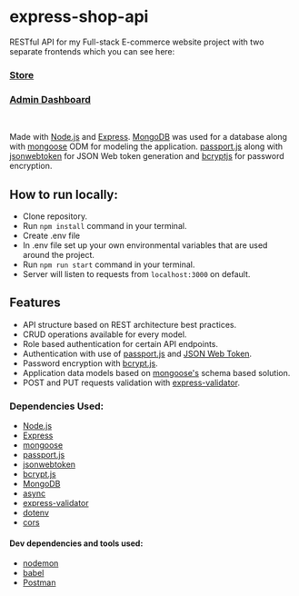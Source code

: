 # express-shop-api

RESTful API for my Full-stack E-commerce website project with two separate frontends which you can see here:
<br />

### [Store](https://github.com/husky93/ecommerce-store-frontend)
### [Admin Dashboard](https://github.com/husky93/ecommerce-admin-frontend)

<br />

Made with [Node.js](https://nodejs.org/en/) and [Express](https://expressjs.com/). [MongoDB](https://www.mongodb.com/) was used for a database along with [mongoose](https://mongoosejs.com/) ODM for modeling the application. [passport.js](https://www.passportjs.org/) along with [jsonwebtoken](https://www.npmjs.com/package/jsonwebtoken) for JSON Web token generation and [bcryptjs](https://www.npmjs.com/package/bcryptjs) for password encryption.

## How to run locally:
- Clone repository.
- Run ``npm install`` command in your terminal.
- Create .env file
- In .env file set up your own environmental variables that are used around the project.
- Run ``npm run start`` command in your terminal.
- Server will listen to requests from ``localhost:3000`` on default.

## Features
- API structure based on REST architecture best practices.
- CRUD operations available for every model.
- Role based authentication for certain API endpoints.
- Authentication with use of [passport.js](https://www.passportjs.org/) and [JSON Web Token](https://www.npmjs.com/package/jsonwebtoken).
- Password encryption with [bcrypt.js](https://www.npmjs.com/package/bcryptjs).
- Application data models based on [mongoose's](https://mongoosejs.com/) schema based solution.
- POST and PUT requests validation with [express-validator](https://express-validator.github.io/docs/).


### Dependencies Used:
- [Node.js](https://nodejs.org/en/)
- [Express](https://expressjs.com/)
- [mongoose](https://mongoosejs.com/)
- [passport.js](https://www.passportjs.org/)
- [jsonwebtoken](https://www.npmjs.com/package/jsonwebtoken)
- [bcrypt.js](https://www.npmjs.com/package/bcryptjs)
- [MongoDB](https://www.mongodb.com/)
- [async](https://www.npmjs.com/package/async)
- [express-validator](https://express-validator.github.io/docs/)
- [dotenv](https://www.npmjs.com/package/dotenv)
- [cors](https://expressjs.com/en/resources/middleware/cors.html)

#### Dev dependencies and tools used:
- [nodemon](https://www.npmjs.com/package/nodemon)
- [babel](https://babeljs.io/)
- [Postman](https://www.postman.com/)
